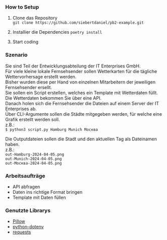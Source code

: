 ### How to Setup

1. Clone das Repository \
`git clone https://github.com/siebertdaniel/pb2-example.git` 

2. Installier die Dependencies 
`poetry install` 

3. Start coding 

### Szenario
Sie sind Teil der Entwicklungsabteilung der IT Enterprises GmbH.\
Für viele kleine lokale Fernsehsender sollen Wetterkarten für die tägliche Wettervorhersage erstellt werden.\
Bisher wurden diese per Hand von einzelnen Mitarbeitern der jeweiligen Fernsehsender ersellt. \
Sie sollen ein Script erstellen, welches ein Template mit Wetterdaten füllt. Die Wetterdaten bekommen Sie über eine API.\
Danach holen sich die Fernsehsender die Dateien auf einem Server der IT Enterprises ab. \
Über CLI-Argumente sollen die Städte mitgegeben werden, für welche eine Grafik erstellt werden soll.\
z.B.: \
`$ python3 script.py Hamburg Munich Москва`

Die Outputdateien sollen die Stadt und den aktuellen Tag als Dateinamen haben. \
z.B.: \
`out-Hamburg-2024-04-05.png` \
`out-Munich-2024-04-05.png` \
`out-Москва-2024-04-05.png`

### Arbeitsaufträge
- API abfragen
- Daten ins richtige Format bringen
- Template mit Daten füllen

### Genutzte Librarys
- [Pillow](https://pypi.org/project/pillow/)
- [python-dotenv](https://pypi.org/project/python-dotenv/)
- [requests](https://pypi.org/project/requests/)